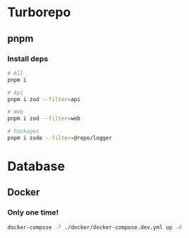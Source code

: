 # Turborepo

## pnpm


### Install deps 

```sh
# All
pnpm i

# Api
pnpm i zod --filter=api

# Web
pnpm i zod --filter=web

# Packages
pnpm i zode --filter=@repo/logger
```


# Database

## Docker


### Only one time!

```sh
docker-compose -f ./docker/docker-compose.dev.yml up -d
```